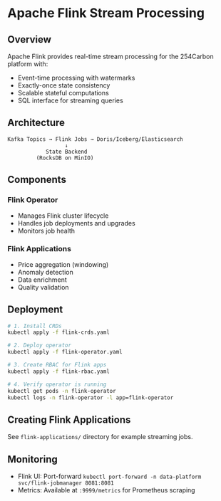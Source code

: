 # Apache Flink Stream Processing

## Overview

Apache Flink provides real-time stream processing for the 254Carbon platform with:
- Event-time processing with watermarks
- Exactly-once state consistency
- Scalable stateful computations
- SQL interface for streaming queries

## Architecture

```
Kafka Topics → Flink Jobs → Doris/Iceberg/Elasticsearch
                  ↓
            State Backend
         (RocksDB on MinIO)
```

## Components

### Flink Operator
- Manages Flink cluster lifecycle
- Handles job deployments and upgrades
- Monitors job health

### Flink Applications
- Price aggregation (windowing)
- Anomaly detection
- Data enrichment
- Quality validation

## Deployment

```bash
# 1. Install CRDs
kubectl apply -f flink-crds.yaml

# 2. Deploy operator
kubectl apply -f flink-operator.yaml

# 3. Create RBAC for Flink apps
kubectl apply -f flink-rbac.yaml

# 4. Verify operator is running
kubectl get pods -n flink-operator
kubectl logs -n flink-operator -l app=flink-operator
```

## Creating Flink Applications

See `flink-applications/` directory for example streaming jobs.

## Monitoring

- Flink UI: Port-forward `kubectl port-forward -n data-platform svc/flink-jobmanager 8081:8081`
- Metrics: Available at `:9999/metrics` for Prometheus scraping


